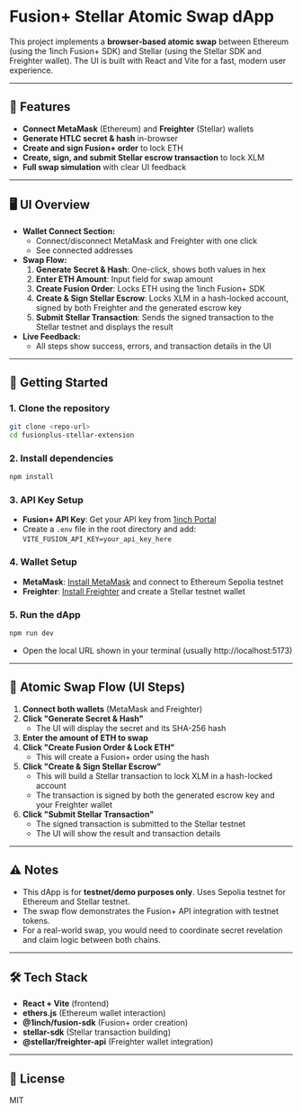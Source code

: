 # Fusion+ Stellar Atomic Swap dApp

This project implements a **browser-based atomic swap** between Ethereum (using the 1inch Fusion+ SDK) and Stellar (using the Stellar SDK and Freighter wallet). The UI is built with React and Vite for a fast, modern user experience.

---

## 🌟 Features
- **Connect MetaMask** (Ethereum) and **Freighter** (Stellar) wallets
- **Generate HTLC secret & hash** in-browser
- **Create and sign Fusion+ order** to lock ETH
- **Create, sign, and submit Stellar escrow transaction** to lock XLM
- **Full swap simulation** with clear UI feedback

---

## 🖥️ UI Overview

- **Wallet Connect Section:**
  - Connect/disconnect MetaMask and Freighter with one click
  - See connected addresses
- **Swap Flow:**
  1. **Generate Secret & Hash**: One-click, shows both values in hex
  2. **Enter ETH Amount**: Input field for swap amount
  3. **Create Fusion Order**: Locks ETH using the 1inch Fusion+ SDK
  4. **Create & Sign Stellar Escrow**: Locks XLM in a hash-locked account, signed by both Freighter and the generated escrow key
  5. **Submit Stellar Transaction**: Sends the signed transaction to the Stellar testnet and displays the result
- **Live Feedback:**
  - All steps show success, errors, and transaction details in the UI

---

## 🚀 Getting Started

### 1. **Clone the repository**
```sh
git clone <repo-url>
cd fusionplus-stellar-extension
```

### 2. **Install dependencies**
```sh
npm install
```

### 3. **API Key Setup**
- **Fusion+ API Key**: Get your API key from [1inch Portal](https://portal.1inch.dev/)
- Create a `.env` file in the root directory and add: `VITE_FUSION_API_KEY=your_api_key_here`

### 4. **Wallet Setup**
- **MetaMask**: [Install MetaMask](https://metamask.io/) and connect to Ethereum Sepolia testnet
- **Freighter**: [Install Freighter](https://www.freighter.app/) and create a Stellar testnet wallet

### 5. **Run the dApp**
```sh
npm run dev
```
- Open the local URL shown in your terminal (usually http://localhost:5173)

---

## 🔄 Atomic Swap Flow (UI Steps)

1. **Connect both wallets** (MetaMask and Freighter)
2. **Click "Generate Secret & Hash"**
   - The UI will display the secret and its SHA-256 hash
3. **Enter the amount of ETH to swap**
4. **Click "Create Fusion Order & Lock ETH"**
   - This will create a Fusion+ order using the hash
5. **Click "Create & Sign Stellar Escrow"**
   - This will build a Stellar transaction to lock XLM in a hash-locked account
   - The transaction is signed by both the generated escrow key and your Freighter wallet
6. **Click "Submit Stellar Transaction"**
   - The signed transaction is submitted to the Stellar testnet
   - The UI will show the result and transaction details

---

## ⚠️ Notes
- This dApp is for **testnet/demo purposes only**. Uses Sepolia testnet for Ethereum and Stellar testnet.
- The swap flow demonstrates the Fusion+ API integration with testnet tokens.
- For a real-world swap, you would need to coordinate secret revelation and claim logic between both chains.

---

## 🛠️ Tech Stack
- **React + Vite** (frontend)
- **ethers.js** (Ethereum wallet interaction)
- **@1inch/fusion-sdk** (Fusion+ order creation)
- **stellar-sdk** (Stellar transaction building)
- **@stellar/freighter-api** (Freighter wallet integration)

---

## 📄 License
MIT
